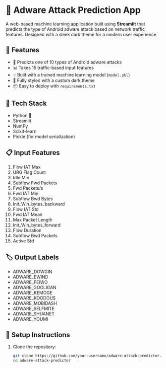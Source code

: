 # 🧠 Adware Attack Prediction App

A web-based machine learning application built using **Streamlit** that predicts the type of Android adware attack based on network traffic features. Designed with a sleek dark theme for a modern user experience.

## 🚀 Features

- 🔮 Predicts one of 10 types of Android adware attacks
- 📊 Takes 15 traffic-based input features
- 💡 Built with a trained machine learning model (`model.pkl`)
- 🖤 Fully styled with a custom dark theme
- 📦 Easy to deploy with `requirements.txt`

## 🧰 Tech Stack

- Python 🐍
- Streamlit
- NumPy
- Scikit-learn
- Pickle (for model serialization)

## 📋 Input Features

1. Flow IAT Max  
2. URG Flag Count  
3. Idle Min  
4. Subflow Fwd Packets  
5. Fwd Packets/s  
6. Fwd IAT Min  
7. Subflow Bwd Bytes  
8. Init_Win_bytes_backward  
9. Flow IAT Std  
10. Fwd IAT Mean  
11. Max Packet Length  
12. Init_Win_bytes_forward  
13. Flow Duration  
14. Subflow Bwd Packets  
15. Active Std  

## 🏷️ Output Labels

- ADWARE_DOWGIN  
- ADWARE_EWIND  
- ADWARE_FEIWO  
- ADWARE_GOOLIGAN  
- ADWARE_KEMOGE  
- ADWARE_KOODOUS  
- ADWARE_MOBIDASH  
- ADWARE_SELFMITE  
- ADWARE_SHUANET  
- ADWARE_YOUMI  

## 🔧 Setup Instructions

1. Clone the repository:

   ```bash
   git clone https://github.com/your-username/adware-attack-predictor.git
   cd adware-attack-predictor
